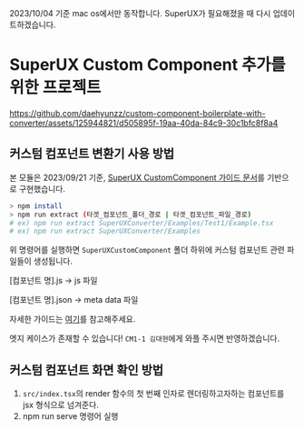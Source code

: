 2023/10/04 기준 mac os에서만 동작합니다. SuperUX가 필요해졌을 때 다시 업데이트하겠습니다.
# SuperUX Custom Component 추가를 위한 프로젝트

https://github.com/daehyunzz/custom-component-boilerplate-with-converter/assets/125944821/d505895f-19aa-40da-84c9-30c1bfc8f8a4



## 커스텀 컴포넌트 변환기 사용 방법
본 모듈은 2023/09/21 기준, [SuperUX CustomComponent 가이드 문서](https://rightful-samba-b59.notion.site/CustomComponent-6ebc1d26b05d474d8fda2fe9b6b620d4)를 기반으로 구현했습니다.

```bash
> npm install
> npm run extract (타겟_컴포넌트_폴더_경로 | 타겟_컴포넌트_파일_경로)
# ex) npm run extract SuperUXConverter/Examples/Test1/Example.tsx
# ex) npm run extract SuperUXConverter/Examples
```

위 명령어를 실행하면 `SuperUXCustomComponent` 폴더 하위에 커스텀 컴포넌트 관련 파일들이 생성됩니다.

[컴포넌트 명].js -> js 파일

[컴포넌트 명].json -> meta data 파일

자세한 가이드는 [여기](https://github.com/daehyunzz/custom-component-boilerplate-with-converter/blob/main/SuperUXConverter/README.md)를 참고해주세요.

엣지 케이스가 존재할 수 있습니다! `CM1-1 김대현`에게 와플 주시면 반영하겠습니다.


## 커스텀 컴포넌트 화면 확인 방법
1. `src/index.tsx`의 render 함수의 첫 번째 인자로 렌더링하고자하는 컴포넌트를 jsx 형식으로 넘겨준다.
2. npm run serve 명령어 실행
